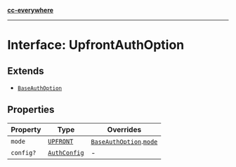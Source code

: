 [**cc-everywhere**](../../../../../index.md)

***

# Interface: UpfrontAuthOption

## Extends

- [`BaseAuthOption`](base-auth-option.md)

## Properties

| Property | Type | Overrides |
| ------ | ------ | ------ |
| `mode` | [`UPFRONT`](../enumerations/auth-mode.md#upfront) | [`BaseAuthOption`](base-auth-option.md).[`mode`](base-auth-option.md#mode) |
| `config?` | [`AuthConfig`](auth-config.md) | - |
